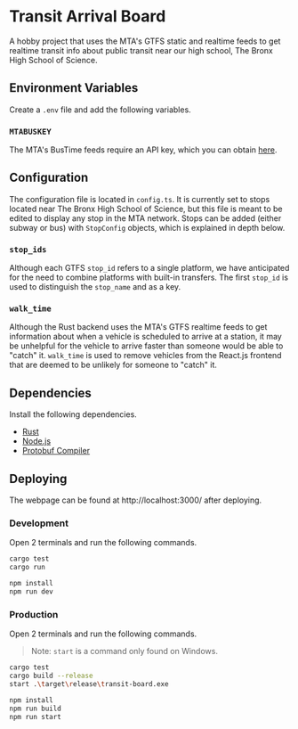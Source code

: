 # Transit Arrival Board

A hobby project that uses the MTA's GTFS static and realtime feeds to get realtime transit info about public transit near our high school, The Bronx High School of Science.

## Environment Variables

Create a `.env` file and add the following variables.

### `MTABUSKEY`

The MTA's BusTime feeds require an API key, which you can obtain [here](http://www.bustime.mta.info/wiki/Developers/Index).

## Configuration

The configuration file is located in `config.ts`. It is currently set to stops located near The Bronx High School of Science, but this file is meant to be edited to display any stop in the MTA network. Stops can be added (either subway or bus) with `StopConfig` objects, which is explained in depth below.

### `stop_ids`

Although each GTFS `stop_id` refers to a single platform, we have anticipated for the need to combine platforms with built-in transfers. The first `stop_id` is used to distinguish the `stop_name` and as a key.

### `walk_time`

Although the Rust backend uses the MTA's GTFS realtime feeds to get information about when a vehicle is scheduled to arrive at a station, it may be unhelpful for the vehicle to arrive faster than someone would be able to "catch" it. `walk_time` is used to remove vehicles from the React.js frontend that are deemed to be unlikely for someone to "catch" it.

## Dependencies

Install the following dependencies.

- [Rust](https://www.rust-lang.org/tools/install)
- [Node.js](https://nodejs.org/en/download)
- [Protobuf Compiler](https://github.com/protocolbuffers/protobuf?tab=readme-ov-file#protobuf-compiler-installation)

## Deploying

The webpage can be found at http://localhost:3000/ after deploying.

### Development

Open 2 terminals and run the following commands.

```bash
cargo test
cargo run
```

```bash
npm install
npm run dev
```

### Production

Open 2 terminals and run the following commands.

> Note: `start` is a command only found on Windows.

```bash
cargo test
cargo build --release
start .\target\release\transit-board.exe
```

```bash
npm install
npm run build
npm run start
```
